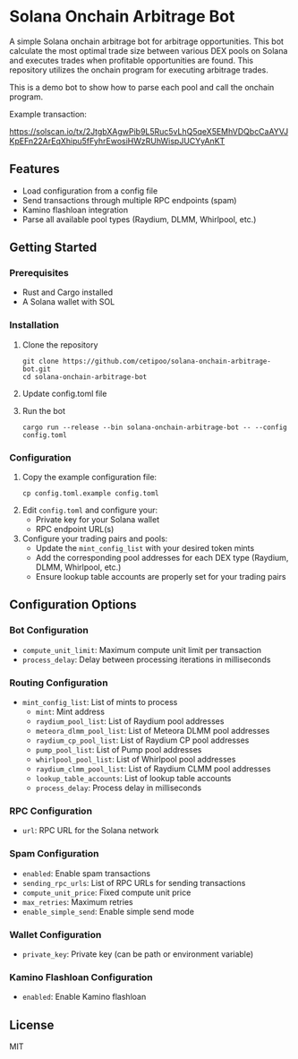 # Solana Onchain Arbitrage Bot

A simple Solana onchain arbitrage bot for arbitrage opportunities. This bot calculate the most optimal trade size between various DEX pools on Solana and executes trades when profitable opportunities are found. This repository utilizes the onchain program for executing arbitrage trades.

This is a demo bot to show how to parse each pool and call the onchain program.

Example transaction:

https://solscan.io/tx/2JtgbXAgwPib9L5Ruc5vLhQ5qeX5EMhVDQbcCaAYVJKpEFn22ArEqXhipu5fFyhrEwosiHWzRUhWispJUCYyAnKT

## Features

- Load configuration from a config file
- Send transactions through multiple RPC endpoints (spam)
- Kamino flashloan integration
- Parse all available pool types (Raydium, DLMM, Whirlpool, etc.)

## Getting Started

### Prerequisites

- Rust and Cargo installed
- A Solana wallet with SOL

### Installation

1. Clone the repository

   ```
   git clone https://github.com/cetipoo/solana-onchain-arbitrage-bot.git
   cd solana-onchain-arbitrage-bot
   ```

2. Update config.toml file

3. Run the bot
   ```
   cargo run --release --bin solana-onchain-arbitrage-bot -- --config config.toml
   ```

### Configuration

1. Copy the example configuration file:
   ```
   cp config.toml.example config.toml
   ```
2. Edit `config.toml` and configure your:
   - Private key for your Solana wallet
   - RPC endpoint URL(s)
3. Configure your trading pairs and pools:
   - Update the `mint_config_list` with your desired token mints
   - Add the corresponding pool addresses for each DEX type (Raydium, DLMM, Whirlpool, etc.)
   - Ensure lookup table accounts are properly set for your trading pairs

## Configuration Options

### Bot Configuration

- `compute_unit_limit`: Maximum compute unit limit per transaction
- `process_delay`: Delay between processing iterations in milliseconds

### Routing Configuration

- `mint_config_list`: List of mints to process
  - `mint`: Mint address
  - `raydium_pool_list`: List of Raydium pool addresses
  - `meteora_dlmm_pool_list`: List of Meteora DLMM pool addresses
  - `raydium_cp_pool_list`: List of Raydium CP pool addresses
  - `pump_pool_list`: List of Pump pool addresses
  - `whirlpool_pool_list`: List of Whirlpool pool addresses
  - `raydium_clmm_pool_list`: List of Raydium CLMM pool addresses
  - `lookup_table_accounts`: List of lookup table accounts
  - `process_delay`: Process delay in milliseconds

### RPC Configuration

- `url`: RPC URL for the Solana network

### Spam Configuration

- `enabled`: Enable spam transactions
- `sending_rpc_urls`: List of RPC URLs for sending transactions
- `compute_unit_price`: Fixed compute unit price
- `max_retries`: Maximum retries
- `enable_simple_send`: Enable simple send mode

### Wallet Configuration

- `private_key`: Private key (can be path or environment variable)

### Kamino Flashloan Configuration

- `enabled`: Enable Kamino flashloan

## License

MIT
